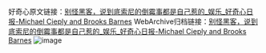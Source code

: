好奇心原文链接：[别怪黑客，说到底索尼的倒霉事都是自己惹的_娱乐_好奇心日报-Michael Cieply and Brooks Barnes](https://www.qdaily.com/articles/4573.html)
WebArchive归档链接：[别怪黑客，说到底索尼的倒霉事都是自己惹的_娱乐_好奇心日报-Michael Cieply and Brooks Barnes](http://web.archive.org/web/20190623161519/https://www.qdaily.com/articles/4573.html)
![image](http://ww3.sinaimg.cn/large/007d5XDply1g3wfximtbmj30u03t2npd)